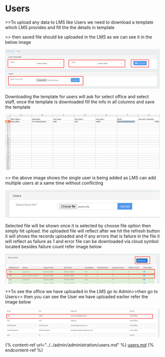 # Users

\>>To upload any data to LMS like Users we need to download a template which LMS provides and fill the the details in template&#x20;

\>> then saved file should be uploaded in the LMS as we can see it in the below image

![](../../.gitbook/assets/Screenshot283.png)

Downloading the template for users will ask for select office and select staff, once  the template is downloaded fill the info in all columns and save the template&#x20;

![](<../../.gitbook/assets/Screenshot from 2020-07-29 16-50-46.png>)

\>> the above image shows the single user is being added as LMS can add multiple users at a same time without conflicting&#x20;

![](../../.gitbook/assets/Screenshot284.png)

Selected file will be shown once it is selected by choose file option then simply  hit upload. the uploaded file will reflect after we hit the refresh button it will shows the records uploaded and if any errors that is failure in the file it will reflect as failure as 1  and error file  can be downloaded via cloud symbol located besides failure count  refer image below

![](../../.gitbook/assets/Screenshot285.png)

\>>To see the office we have uploaded in the LMS go to Admin>>then go to Users>> then you can see the User we have uploaded earlier refer the image below

![](../../.gitbook/assets/Screenshot286.png)

{% content-ref url="../../admin/administration/users.md" %}
[users.md](../../admin/administration/users.md)
{% endcontent-ref %}









